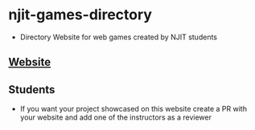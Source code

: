 # njit-games-directory
- Directory Website for web games created by NJIT students

## [Website]()

## Students
- If you want your project showcased on this website create a PR with your website and add one of the instructors as a reviewer
